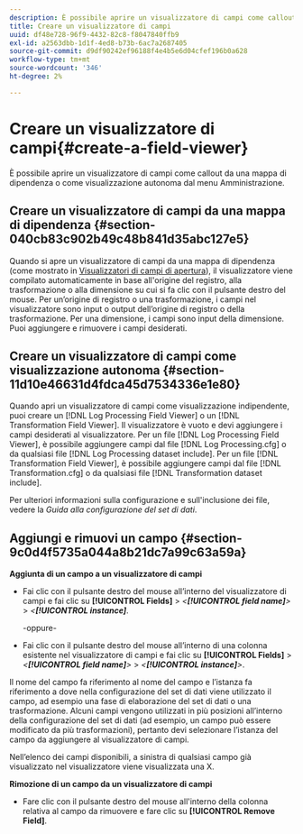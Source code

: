 ```yaml
---
description: È possibile aprire un visualizzatore di campi come callout da una mappa di dipendenza o come visualizzazione autonoma dal menu Amministrazione.
title: Creare un visualizzatore di campi
uuid: df48e728-96f9-4432-82c8-f8047840ffb9
exl-id: a2563dbb-1d1f-4ed8-b73b-6ac7a2687405
source-git-commit: d9df90242ef96188f4e4b5e6d04cfef196b0a628
workflow-type: tm+mt
source-wordcount: '346'
ht-degree: 2%

---
```


# Creare un visualizzatore di campi{#create-a-field-viewer}

È possibile aprire un visualizzatore di campi come callout da una mappa di dipendenza o come visualizzazione autonoma dal menu Amministrazione.

## Creare un visualizzatore di campi da una mappa di dipendenza {#section-040cb83c902b49c48b841d35abc127e5}

Quando si apre un visualizzatore di campi da una mappa di dipendenza (come mostrato in [Visualizzatori di campi di apertura](../../../../../home/c-get-started/c-admin-intrf/c-dataset-mgrs/c-dep-maps/c-opn-field-vwrs.md#concept-0f0738ac50804a33818487222c337c27)), il visualizzatore viene compilato automaticamente in base all&#39;origine del registro, alla trasformazione o alla dimensione su cui si fa clic con il pulsante destro del mouse. Per un’origine di registro o una trasformazione, i campi nel visualizzatore sono input o output dell’origine di registro o della trasformazione. Per una dimensione, i campi sono input della dimensione. Puoi aggiungere e rimuovere i campi desiderati.

## Creare un visualizzatore di campi come visualizzazione autonoma {#section-11d10e46631d4fdca45d7534336e1e80}

Quando apri un visualizzatore di campi come visualizzazione indipendente, puoi creare un [!DNL Log Processing Field Viewer] o un [!DNL Transformation Field Viewer]. Il visualizzatore è vuoto e devi aggiungere i campi desiderati al visualizzatore. Per un file [!DNL Log Processing Field Viewer], è possibile aggiungere campi dal file [!DNL Log Processing.cfg] o da qualsiasi file [!DNL Log Processing dataset include]. Per un file [!DNL Transformation Field Viewer], è possibile aggiungere campi dal file [!DNL Transformation.cfg] o da qualsiasi file [!DNL Transformation dataset include].

Per ulteriori informazioni sulla configurazione e sull&#39;inclusione dei file, vedere la *Guida alla configurazione del set di dati*.

## Aggiungi e rimuovi un campo {#section-9c0d4f5735a044a8b21dc7a99c63a59a}

**Aggiunta di un campo a un visualizzatore di campi**

* Fai clic con il pulsante destro del mouse all’interno del visualizzatore di campi e fai clic su **[!UICONTROL Fields]** > *&lt;**[!UICONTROL field name]**>* > *&lt;**[!UICONTROL instance]***.

   -oppure-

* Fai clic con il pulsante destro del mouse all’interno di una colonna esistente nel visualizzatore di campi e fai clic su **[!UICONTROL Fields]** > *&lt;**[!UICONTROL field name]**>* > *&lt;**[!UICONTROL instance]**>*.

Il nome del campo fa riferimento al nome del campo e l’istanza fa riferimento a dove nella configurazione del set di dati viene utilizzato il campo, ad esempio una fase di elaborazione del set di dati o una trasformazione. Alcuni campi vengono utilizzati in più posizioni all’interno della configurazione del set di dati (ad esempio, un campo può essere modificato da più trasformazioni), pertanto devi selezionare l’istanza del campo da aggiungere al visualizzatore di campi.

Nell’elenco dei campi disponibili, a sinistra di qualsiasi campo già visualizzato nel visualizzatore viene visualizzata una X.

**Rimozione di un campo da un visualizzatore di campi**

* Fare clic con il pulsante destro del mouse all&#39;interno della colonna relativa al campo da rimuovere e fare clic su **[!UICONTROL Remove Field]**.
